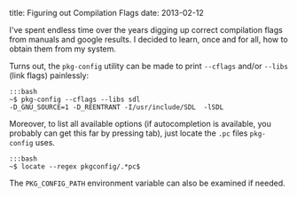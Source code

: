 title: Figuring out Compilation Flags
date: 2013-02-12

I've spent endless time over the years digging up correct compilation flags from
manuals and google results. I decided to learn, once and for all, how to obtain
them from my system.

Turns out, the `pkg-config` utility can be made to print `--cflags` and/or
`--libs` (link flags) painlessly:

    :::bash
    ~$ pkg-config --cflags --libs sdl
    -D_GNU_SOURCE=1 -D_REENTRANT -I/usr/include/SDL  -lSDL

Moreover, to list all available options (if autocompletion is available, you
probably can get this far by pressing tab), just locate the `.pc` files
`pkg-config` uses.

    :::bash
    ~$ locate --regex pkgconfig/.*pc$

The `PKG_CONFIG_PATH` environment variable can also be examined if needed.

